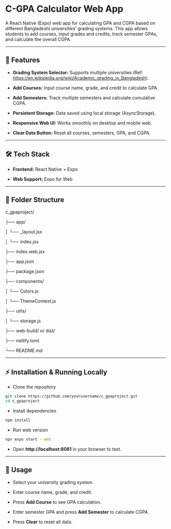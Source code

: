 # C-GPA Calculator Web App

A React Native (Expo) web app for calculating GPA and CGPA based on different Bangladeshi universities’ grading systems. This app allows students to add courses, input grades and credits, track semester GPAs, and calculate the overall CGPA.

---

## 📌 Features

- **Grading System Selector:** Supports multiple universities (Ref: https://en.wikipedia.org/wiki/Academic_grading_in_Bangladesh).

- **Add Courses:** Input course name, grade, and credit to calculate GPA.

- **Add Semesters:** Track multiple semesters and calculate cumulative CGPA.

- **Persistent Storage:** Data saved using local storage (AsyncStorage).

- **Responsive Web UI:** Works smoothly on desktop and mobile web.

- **Clear Data Button:** Reset all courses, semesters, GPA, and CGPA.

---

## 🛠 Tech Stack

- **Frontend:** React Native + Expo

- **Web Support:** Expo for Web

---

## 📂 Folder Structure
c_gpaproject/

├── app/

│   └── _layout.jsx

│   └── index.jsx

├── index.web.jsx

├── app.json

├── package.json

├── components/

│   └── Colors.js

│   └── ThemeContext.js

├── utils/

│   └── storage.js

├── web-build/ or dist/

├── netlify.toml

└── README.md

---

## ⚡ Installation & Running Locally

- Clone the repository

```bash
git clone https://github.com/yourusername/c_gpaproject.git
cd c_gpaproject

```

- Install dependencies

```bash
npm install

```

- Run web version

```bash
npx expo start --web

```

- Open **http://localhost:8081** in your browser to test.

---

## 🧾 Usage

- Select your university grading system.

- Enter course name, grade, and credit.

- Press **Add Course** to see GPA calculation.

- Enter semester GPA and press **Add Semester** to calculate CGPA.

- Press **Clear** to reset all data.
